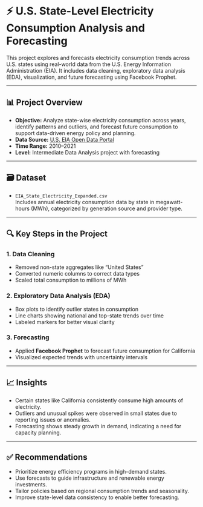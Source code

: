 # ⚡ U.S. State-Level Electricity Consumption Analysis and Forecasting

This project explores and forecasts electricity consumption trends across U.S. states using real-world data from the U.S. Energy Information Administration (EIA). It includes data cleaning, exploratory data analysis (EDA), visualization, and future forecasting using Facebook Prophet.

---

## 📊 Project Overview

- **Objective:** Analyze state-wise electricity consumption across years, identify patterns and outliers, and forecast future consumption to support data-driven energy policy and planning.
- **Data Source:** [U.S. EIA Open Data Portal](https://www.eia.gov/opendata/)
- **Time Range:** 2010–2021
- **Level:** Intermediate Data Analysis project with forecasting

---

## 🗃️ Dataset

- `EIA_State_Electricity_Expanded.csv`  
  Includes annual electricity consumption data by state in megawatt-hours (MWh), categorized by generation source and provider type.

---

## 🔍 Key Steps in the Project

### 1. Data Cleaning
- Removed non-state aggregates like “United States”
- Converted numeric columns to correct data types
- Scaled total consumption to millions of MWh

### 2. Exploratory Data Analysis (EDA)
- Box plots to identify outlier states in consumption
- Line charts showing national and top-state trends over time
- Labeled markers for better visual clarity

### 3. Forecasting
- Applied **Facebook Prophet** to forecast future consumption for California
- Visualized expected trends with uncertainty intervals

---

## 📈 Insights

- Certain states like California consistently consume high amounts of electricity.
- Outliers and unusual spikes were observed in small states due to reporting issues or anomalies.
- Forecasting shows steady growth in demand, indicating a need for capacity planning.

---

## ✅ Recommendations

- Prioritize energy efficiency programs in high-demand states.
- Use forecasts to guide infrastructure and renewable energy investments.
- Tailor policies based on regional consumption trends and seasonality.
- Improve state-level data consistency to enable better forecasting.

